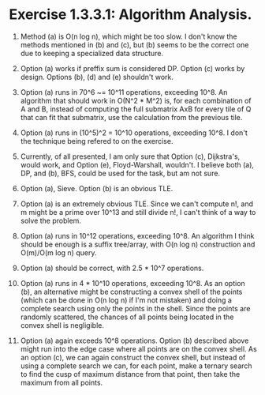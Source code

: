 # Exercise 1.3.3.1: Algorithm Analysis.

1. Method (a) is O(n log n), which might be too slow. I don't know the methods
   mentioned in (b) and (c), but (b) seems to be the correct one due to keeping
a specialized data structure.

2. Option (a) works if preffix sum is considered DP. Option (c) works by design.
   Options (b), (d) and (e) shouldn't work.

3. Option (a) runs in 70^6 ~= 10^11 operations, exceeding 10^8. An algorithm
   that should work in O(N^2 * M^2) is, for each combination of A and B, instead
of computing the full submatrix AxB for every tile of Q that can fit that
submatrix, use the calculation from the previous tile.

4. Option (a) runs in (10^5)^2 = 10^10 operations, exceeding 10^8. I don't the
   technique being refered to on the exercise.

5. Currently, of all presented, I am only sure that Option (c), Dijkstra's,
   would work, and Option (e), Floyd-Warshall, wouldn't. I believe both (a), DP,
and (b), BFS, could be used for the task, but am not sure.

6. Option (a), Sieve. Option (b) is an obvious TLE.

7. Option (a) is an extremely obvious TLE. Since we can't compute n!, and m
   might be a prime over 10^13 and still divide n!, I can't think of a way to
solve the problem.

8. Option (a) runs in 10^12 operations, exceeding 10^8. An algorithm I think
   should be enough is a suffix tree/array, with O(n log n) construction and
O(m)/O(m log n) query.

9. Option (a) should be correct, with 2.5 * 10^7 operations.

10. Option (a) runs in 4 * 10^10 operations, exceeding 10^8. As an option (b),
    an alternative might be constructing a convex shell of the points (which can
be done in O(n log n) if I'm not mistaken) and doing a complete search using
only the points in the shell. Since the points are randomly scattered, the
chances of all points being located in the convex shell is negligible.

11. Option (a) again exceeds 10^8 operations. Option (b) described above might
    run into the edge case where all points are on the convex shell. As an
option (c), we can again construct the convex shell, but instead of using a
complete search we can, for each point, make a ternary search to find the cusp
of maximum distance from that point, then take the maximum from all points.
